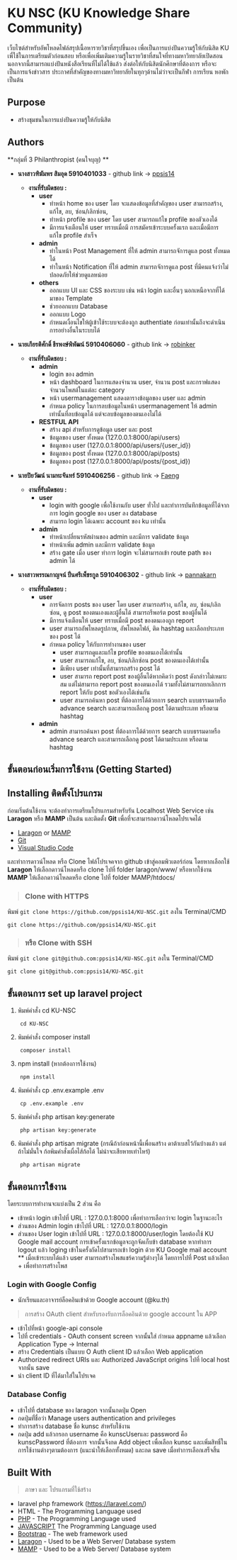 # KU NSC (KU Knowledge Share Community)

เว็บไซต์สำหรับอัพโหลดไฟล์สรุปเนื้อหารายวิชาที่สรุปขึ้นเอง เพื่อเป็นการแบ่งปันความรู้ให้กับนิสิต KU เพื่ใช้ในการเตรียมตัวก่อนสอบ หรือเพื่อเพิ่มเติมความรู้ในรายวิชาที่สนใจที่ทางมหาวิทยาลัยเปิดสอน นอกจากนี้สามารถแบ่งปันหนังสือเรียนที่ไม่ได้ใช้แล้ว ส่งต่อให้กับนิสิตนักศึกษาที่ต้องการ หรือจะเป็นการแจ้งข่าวสาร ประกาศที่สำคัญของทางมหาวิทยาลัยในทุกๆด้านไม่ว่าจะเป็นกีฬา การเรียน หอพัก เป็นต้น

## Purpose

* สร้างชุมชนในการแบ่งปันความรู้ให้กับนิสิต

## Authors

**กลุ่มที่ 3 Philanthropist (คนใจบุญ) **
* **นางสาวฑิฆัมพร สิมอุด 5910401033**  - github link -> [ppsis14](https://github.com/ppsis14)
    * **งานที่รับผิดชอบ :** 
        * **user**
            * ทำหน้า home ของ user โดย จะแสดงข้อมูลที่สำคัญของ user สามารถสร้าง, แก้ไข, ลบ, ซ่อน/เลิกซ่อน,
            * ทำหน้า profile ของ user โดย user สามารถแก้ไข profile ของตัวเองได้
            * มีการแจ้งเตือนให้ user ทราบเมื่อมี การสมัครเข้าระบบครั้งแรก และเมื่อมีการแก้ไข profile สำเร็จ
        * **admin**
            * ทำในหน้า Post Management ที่ให้ admin สามารถจัการดูแล post ทั้งหมดได้
            * ทำในหน้า Notification ที่ให้ admin สามารถจัการดูแล post ที่มีคนแจ้งว่าไม่ปลอดภัยให้ช่วยดูแลหน่อย
        * **others**
            * ออกแบบ UI และ CSS ของระบบ เช่น หน้า login และอื่นๆ นอกเหนือจากที่ได้มาของ Template
            * ช่วยออกแบบ Database
            * ออกแบบ Logo
            * กำหนดเงื่อนไขให้ผู้เข้าใช้ระบบจะต้องถูก authentiate ก่อนเท่านั้นถึงจะดำเนินการอย่างอื่นในระบบได้

* **นายเกียรติศักดิ์ ธีรพงษ์พิพัฒน์ 5910406060** - github link -> [robinker](https://github.com/robinker)
    * **งานที่รับผิดชอบ :**
        * **admin**
            * login ของ admin
            * หน้า dashboard ในการแสดงจำนวน user, จำนวน post และกราฟแสดงจำนวนโพสต์ในแต่ละ category
            * หน้า usermanagement แสดงตารางข้อมูลของ user และ admin
            * กำหนด policy ในการลบข้อมูลในหน้า usermanagement ให้ admin เท่านั้นที่ลบข้อมูลได้ แต่จะลบข้อมูลของตนเองไม่ได้
         * **RESTFUL API**
            * สร้าง api สำหรับการดูข้อมูล user และ post
            * ข้อมูลของ user ทั้งหมด (127.0.0.1:8000/api/users)
            * ข้อมูลของ user (127.0.0.1:8000/api/users/{user_id})
            * ข้อมูลของ post ทั้งหมด (127.0.0.1:8000/api/posts)
            * ข้อมูลของ post (127.0.0.1:8000/api/posts/{post_id})
            
* **นายปิยวัฒน์ นามทะจันทร์ 5910406256** - github link -> [Faeng](https://github.com/Faeng)
    * **งานที่รับผิดชอบ :** 
        * **user**
            * login with google เพื่อใช้งานกับ user ทั่วไป และทำการบันทึกข้อมูลที่ได้จากการ login google ของ user ลง database 
            * สามารถ login ได้เฉพาะ account ของ ku เท่านั้น
        * **admin**
            * ทำหน้าเปลี่ยนรหัสผ่านของ admin และมีการ validate ข้อมูล
            * ทำหน้าเพิ่ม admin และมีการ validate ข้อมูล
            * สร้าง gate เมื่อ user ทำการ login จะไม่สามารถเข้า route path ของ admin ได้
* **นางสาวพรรณกาญจน์ ปิ่นศรีเพ็ชรกูล 5910406302** - github link -> [pannakarn](https://github.com/pannakarn)
    * **งานที่รับผิดชอบ :** 
        * **user**
            * การจัดการ posts ของ user โดย user สามารถสร้าง, แก้ไข, ลบ, ซ่อน/เลิกซ่อน, ดู post ของตนเองและผู้อื่นได้ สามารถรีพอร์ต post ของผู้อื่นได้
            * มีการแจ้งเตือนให้ user ทราบเมื่อมี post ของตนเองถูก report
            * user สามารถอัพโหลดรูปภาพ, อัพโหลดไฟล์, ติด hashtag และเลือกประเภทของ post ได้ 
            * กำหนด policy ให้กับการทำงานของ user 
                * user สามารถดูและแก้ไข profile ของตนเองได้เท่านั้น
                * user สามารถแก้ไข, ลบ, ซ่อน/เลิกซ่อน post ของตนเองได้เท่านั้น
                * มีเพียง user เท่านั้นที่สามารถสร้าง post ได้
                * user สามารถ report post ของผู้อื่นได้หากคิดว่า post ดังกล่าวไม่เหมาะสม แต่ไม่สามารถ report post ของตนเองได้ รวมทั้งไม่สามารถยกเลิกการ report ให้กับ post ขอตัวเองได้เช่นกัน
                * user สามารถค้นหา post ที่ต้องการได้ด้วยการ search แบบธรรมดาหรือ advance search และสามารถเลือกดู post ได้ตามประเภท หรือตาม hashtag
        * **admin**
            * admin สามารถค้นหา post ที่ต้องการได้ด้วยการ search แบบธรรมดาหรือ advance search และสามารถเลือกดู post ได้ตามประเภท หรือตาม hashtag
    

## ขั้นตอนก่อนเริ่มการใช้งาน **(Getting Started)**

## Installing ติดตั้งโปรแกรม

ก่อนเริ่มต้นใช้งาน จะต้องทำการเตรียมโปรแกรมสำหรับรัน Localhost Web Service เช่น  **Laragon** หรือ **MAMP** เป็นต้น และติดตั้ง **Git** เพื่อที่จะสามารถดาวน์โหลดโปรเจคได้

- [Laragon](https://laragon.org/) or [MAMP](https://www.mamp.info/en/)
- [Git](https://git-scm.com/downloads) 
- [Visual Studio Code](https://code.visualstudio.com)

และทำการดาวน์โหลด หรือ Clone ไฟล์โปรเจคจาก github เข้าสู่คอมพิวเตอร์ก่อน โดยหากเลือกใช้ **Laragon**  ให้เลือกดาวน์โหลดหรือ clone ไปที่ folder laragon/www/ หรือหากใช้งาน **MAMP**  ให้เลือกดาวน์โหลดหรือ clone ไปที่ folder MAMP/htdocs/
>### Clone with HTTPS

พิมพ์ `git clone https://github.com/ppsis14/KU-NSC.git` ลงใน Terminal/CMD

```
git clone https://github.com/ppsis14/KU-NSC.git
```

> ### หรือ Clone with SSH
พิมพ์ `git clone git@github.com:ppsis14/KU-NSC.git` ลงใน Terminal/CMD
```
git clone git@github.com:ppsis14/KU-NSC.git
```
## ขั้นตอนการ set up laravel project
1. พิมพ์คำสั่ง cd KU-NSC
```
    cd KU-NSC
```
2. พิมพ์คำสั่ง composer install
```
    composer install
```
3. npm install (หากต้องการใช้งาน)
```
    npm install
```
4. พิมพ์คำสั่ง cp .env.example .env
```
    cp .env.example .env
```
5. พิมพ์คำสั่ง php artisan key:generate
```
    php artisan key:generate
```
6. พิมพ์คำสั่ง php artisan migrate (กรณีถ้าก่อนหน้านี้เพื่อนสร้าง ดาต้าเบสไว้กันบ้างแล้ว แต่ถ้าไม่มั่นใจ ก้อพิมคำสั่งเผื่อไส้ก้อได้ ไม่น่าจะเสียหายเท่าไหร่)
```
    php artisan migrate
```

## ขั้นตอนการใข้งาน 
โดยระบบการทำงานจะแบ่งเป็น 2 ส่วน คือ
* เข้าหน้า login เข้าไปที่ URL : 127.0.0.1:8000 เพื่อทำการเลือกว่าจะ login ในฐานะอะไร
* ส่วนของ Admin login เข้าไปที่ URL : 127.0.0.1:8000/login
* ส่วนของ User login เข้าไปที่ URL : 127.0.0.1:8000/user/login โดยต้องใช้ KU Google mail account การเข้าครั้งแรกข้อมูลจะถูกจัดเก็บข้า database หากทำการ logout แล้ว loging เข้าในครั้งถัดไปสามารถเข้า login ด้วย KU Google mail account
** เมื่อเข้าระบบได้แล้ว user สามารถสร้างโพสแชร์ความรู้ต่างๆได้ โดยการไปที่ Post แล้วเลือก + เพื่อทำการสร้างโพส


### **Login with Google Config**
* นักเรียนและอาจารย์ล็อคอินเข้าด้วย Google account (@ku.th)
> การสร้าง OAuth client สำหรับรองรับการล็อคอินด้วย google account ใน APP
* เข้าไปที่หน้า google-api console
* ไปที่ credentials - OAuth consent screen จากนั้นใส่ กำหนด appname แล้วเลือก Application Type -> Internal
* สร้าง Credentials เป็นแบบ O Auth client ID แล้วเลือก Web application
* Authorized redirect URIs และ Authorized JavaScript origins ไปที่ local host จากนั้น save
* นำ client ID ที่ได้มาใส่ในโปรเจค 

### **Database Config**
* เข้าไปที่ database ของ laragon จากนั้นกดปุ่ม Open
* กดปุ่มที่่ชื่อว่า Manage users authentication and privileges
* ทำการสร้าง database ชื่อ kunsc สำหรับใช้งาน
* กดปุ่ม add แล้วกรอก username คือ kunscUserและ password คือ kunscPassword ที่ต้องการ จากนั้นจึงกด Add object เพื่อเลือก kunsc และเพิ่มสิทธิ์ในการใช้งานต่างๆตามต้องการ (แนะนำให้เลือกทั้งหมด) และกด save เมื่อทำการเลือกเสร็จสิ้น

## Built With
> ภาษา และ โปรแกรมที่ใช้สร้าง
* laravel php framework (https://laravel.com/)
* HTML - The Programming Language used
* [PHP](http://php.net/) - The Programming Language used 
* [JAVASCRIPT](https://www.javascript.com/) The Programming Language used
* [Bootstrap](https://getbootstrap.com/) - The web framework used
* [Laragon](https://laragon.org/) - Used to be a Web Server/ Database system
* [MAMP](https://www.mamp.info/en/) - Used to be a Web Server/ Database system
